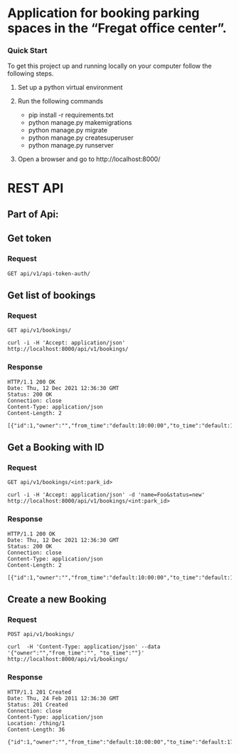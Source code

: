 # Application for booking parking spaces in the “Fregat office center”.

### Quick Start
To get this project up and running locally on your computer follow the following steps.
1. Set up a python virtual environment
2. Run the following commands
    * pip install -r requirements.txt
    * python manage.py makemigrations
    * python manage.py migrate
    * python manage.py createsuperuser
    * python manage.py runserver
   
3. Open a browser and go to http://localhost:8000/


# REST API
## Part of Api:


## Get token

### Request

`GET api/v1/api-token-auth/`


## Get list of bookings

### Request

`GET api/v1/bookings/`

    curl -i -H 'Accept: application/json' http://localhost:8000/api/v1/bookings/

### Response

    HTTP/1.1 200 OK
    Date: Thu, 12 Dec 2021 12:36:30 GMT
    Status: 200 OK
    Connection: close
    Content-Type: application/json
    Content-Length: 2

    [{"id":1,"owner":"","from_time":"default:10:00:00","to_time":"default:17:00:00","description":""}]


## Get a Booking with ID


### Request

`GET api/v1/bookings/<int:park_id>`

    curl -i -H 'Accept: application/json' -d 'name=Foo&status=new' http://localhost:8000/api/v1/bookings/<int:park_id>

### Response

    HTTP/1.1 200 OK
    Date: Thu, 12 Dec 2021 12:36:30 GMT
    Status: 200 OK
    Connection: close
    Content-Type: application/json
    Content-Length: 2

    [{"id":1,"owner":"","from_time":"default:10:00:00","to_time":"default:17:00:00","description":""}]


## Create a new Booking

### Request

`POST api/v1/bookings/`

    curl  -H 'Content-Type: application/json' --data '{"owner":"","from_time":"", "to_time":""}' http://localhost:8000/api/v1/bookings/

### Response

    HTTP/1.1 201 Created
    Date: Thu, 24 Feb 2011 12:36:30 GMT
    Status: 201 Created
    Connection: close
    Content-Type: application/json
    Location: /thing/1
    Content-Length: 36

    {"id":1,"owner":"","from_time":"default:10:00:00","to_time":"default:17:00:00","description":""}